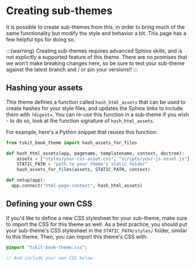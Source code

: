 # Creating sub-themes

It is possible to create sub-themes from this, in order to bring much of the same functionality but modify the style and behavior a bit.
This page has a few helpful tips for doing so.

:::{warning}
Creating sub-themes requires advanced Sphinx skills, and is not explicitly a supported feature of this theme.
There are no promises that we won't make breaking changes here, so be sure to test your sub-theme against the latest branch and / or pin your versions!!
:::

## Hashing your assets

This theme defines a function called `hash_html_assets` that can be used to create hashes for your style files, and updates the Sphinx links to include them with `?digest=`.
You can re-use this function in a sub-theme if you wish - to do so, look at the function signature of `hash_html_assets`.

For example, here's a Python snippet that reuses this function:

```python
from tskit_book_theme import hash_assets_for_files

def hash_html_assets(app, pagename, templatename, context, doctree):
    assets = ["styles/your-css-asset.css", "scripts/your-js-asset.js"]
    STATIC_PATH = "path to your theme's static folder"
    hash_assets_for_files(assets, STATIC_PATH, context)

def setup(app):
  app.connect("html-page-context", hash_html_assets)
```

## Defining your own CSS

If you'd like to define a new CSS stylesheet for your sub-theme, make sure to import the CSS for this theme as well.
As a best practice, you should put your sub-theme's CSS stylesheet in the `STATIC_PATH/styles/` folder, similar to this theme.
Then, you can import this theme's CSS with:

```scss
@import "tskit-book-theme.css";

// And include your own CSS below
```
